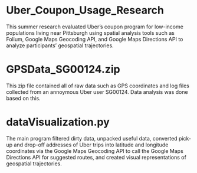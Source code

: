 # Uber_Coupon_Usage_Research
This summer research evaluated Uber’s coupon program for low-income populations living near Pittsburgh using spatial analysis tools such as Folium, Google Maps Geocoding API, and Google Maps Directions API to analyze participants’ geospatial trajectories.

# GPSData_SG00124.zip
This zip file contained all of raw data such as GPS coordinates and log files collected from an annoymous Uber user SG00124. Data analysis was done based on this.

# dataVisualization.py
The main program filtered dirty data, unpacked useful data, converted pick-up and drop-off addresses of Uber trips into latitude and longitude coordinates via the Google Maps
Geocoding API to call the Google Maps Directions API for suggested routes, and created visual representations of geospatial trajectories.
